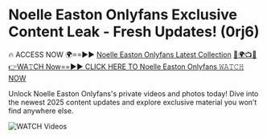 # Noelle Easton Onlyfans Exclusive Content Leak - Fresh Updates! (0rj6)

🔥 ACCESS NOW 🌍==►► <a href="https://tinyurl.com/3fjeunct" rel="nofollow">Noelle Easton Onlyfans Latest Collection</a></h3>
[🔴🌍📺📱👉WA𝚃CH Now==►► CLICK HERE TO Noelle Easton Onlyfans 𝚆𝙰𝚃𝙲𝙷 NOW](https://tinyurl.com/3fjeunct)

Unlock Noelle Easton Onlyfans's private videos and photos today! Dive into the newest 2025 content updates and explore exclusive material you won’t find anywhere else.


<a href="https://tinyurl.com/3fjeunct" rel="nofollow" data-target="animated-image.originalLink"><img src="https://camo.githubusercontent.com/8a4f000d20f83aca3bf7ec5f350d767afa0574a8a352519fd8cfa583a6f93a33/68747470733a2f2f692e696d6775722e636f6d2f644a486b345a712e676966" alt="WATCH Videos" data-canonical-src="https://i.imgur.com/dJHk4Zq.gif" style="max-width: 100%; display: inline-block;" data-target="animated-image.originalImage"></a>
